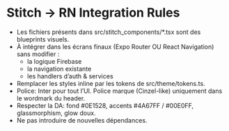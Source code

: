 ﻿# Stitch → RN Integration Rules

- Les fichiers présents dans src/stitch_components/*.tsx sont des blueprints visuels.
- À intégrer dans les écrans finaux (Expo Router OU React Navigation) sans modifier :
  - la logique Firebase
  - la navigation existante
  - les handlers d’auth & services
- Remplacer les styles inline par les tokens de src/theme/tokens.ts.
- Police: Inter pour tout l’UI. Police marque (Cinzel-like) uniquement dans le wordmark du header.
- Respecter la DA: fond #0E1528, accents #4A67FF / #00E0FF, glassmorphism, glow doux.
- Ne pas introduire de nouvelles dépendances.
